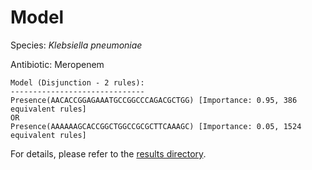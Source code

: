 
# Model

Species: *Klebsiella pneumoniae*

Antibiotic: Meropenem

```
Model (Disjunction - 2 rules):
------------------------------
Presence(AACACCGGAGAAATGCCGGCCCAGACGCTGG) [Importance: 0.95, 386 equivalent rules]
OR
Presence(AAAAAAGCACCGGCTGGCCGCGCTTCAAAGC) [Importance: 0.05, 1524 equivalent rules]

```

For details, please refer to the [results directory](../../../../../results/scm_b/klebsiella%20pneumoniae/meropenem/repeat_6/).

